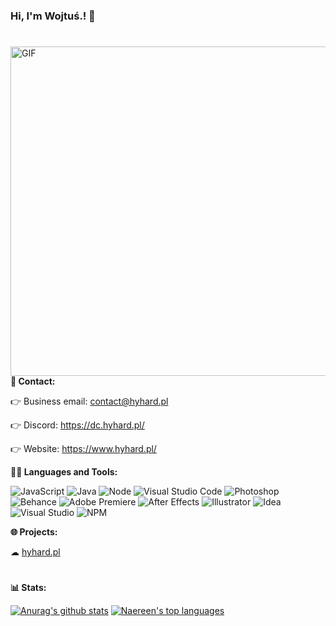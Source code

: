 ### Hi, I'm Wojtuś.! 👋
#

<img align="right" alt="GIF" width="527px" src="https://media2.giphy.com/media/65l4Oe67kg3MyyYxPc/giphy.gif" />

**💬 Contact:**

   👉 Business email: contact@hyhard.pl
  
   👉 Discord: https://dc.hyhard.pl/
  
   👉 Website: https://www.hyhard.pl/
  

**👩‍💻 Languages and Tools:**

![JavaScript](https://badges.aleen42.com/src/javascript.svg) 
![Java](https://badges.aleen42.com/src/java.svg)
![Node](https://badges.aleen42.com/src/node.svg)
![Visual Studio Code](https://badges.aleen42.com/src/visual_studio_code.svg)
![Photoshop](https://badges.aleen42.com/src/photoshop.svg)
![Behance](https://badges.aleen42.com/src/behance.svg)
![Adobe Premiere](https://badges.aleen42.com/src/premiere.svg)
![After Effects](https://badges.aleen42.com/src/after_effects.svg)
![Illustrator](https://badges.aleen42.com/src/illustrator.svg)
![Idea](https://badges.aleen42.com/src/idea.svg)
![Visual Studio](https://badges.aleen42.com/src/visual_studio.svg)
![NPM](https://badges.aleen42.com/src/npm.svg)




**🌐 Projects:**

  ☁ [hyhard.pl](https://dc.hyhard.pl/)

#
**📊 Stats:**

[![Anurag's github stats](https://github-readme-stats.vercel.app/api?username=wojtus1g&theme=blue-green)](https://github.com/wojtus1g/github-readme-stats)
[![Naereen's top languages](https://github-readme-stats.vercel.app/api/top-langs/?username=wojtus1g&theme=blue-green)](https://github.com/wojtus1g/github-readme-stats)


